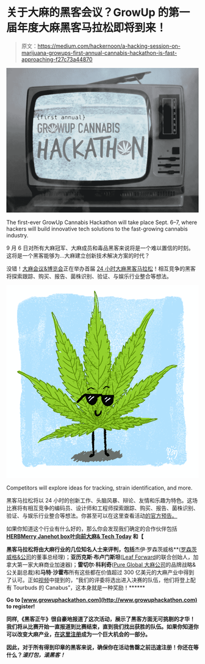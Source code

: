 # 关于大麻的黑客会议？GrowUp 的第一届年度大麻黑客马拉松即将到来！

> 原文：<https://medium.com/hackernoon/a-hacking-session-on-marijuana-growups-first-annual-cannabis-hackathon-is-fast-approaching-f27c73a44870>

![](img/699d152b7705a07a1189ad2fc0829b08.png)

The first-ever GrowUp Cannabis Hackathon will take place Sept. 6–7, where hackers will build innovative tech solutions to the fast-growing cannabis industry.

9 月 6 日对所有大麻冠军、大麻成员和毒品黑客来说将是一个难以置信的时刻。这将是一个黑客能够为…大麻建立创新技术解决方案的时代？

没错！[大麻会议&博览会](https://growupconference.com/)正在举办首届 [24 小时大麻黑客马拉松](https://www.eventbrite.com/e/growup-cannabis-hackathon-tickets-46424138849)！相互竞争的黑客将探索跟踪、购买、报告、菌株识别、验证、与娱乐行业整合等想法。

![](img/3e66a7dd77829ead3c1925f504c2ebd2.png)

Competitors will explore ideas for tracking, strain identification, and more.

黑客马拉松将以 24 小时的创新工作、头脑风暴、辩论、友情和乐趣为特色。这场比赛将有相互竞争的编码员、设计师和工程师探索跟踪、购买、报告、菌株识别、验证、与娱乐行业整合等想法。你甚至可以在这里查看活动[的官方预告。](https://youtu.be/eymWgr1fjqI)

如果你知道这个行业有什么好的，那么你会发现我们确定的合作伙伴包括[](https://www.trellisgrows.com/)**[**HERB**](https://herb.co/)[**Merry Jane**](https://merryjane.com/)[**hot box**](https://hotboxshop.ca/)[**叶向前**](https://leafforward.org/)[**大麻& Tech Today**](https://cannatechtoday.com/) 和【**

**黑客马拉松将由大麻行业的几位知名人士来评判，包括**杰伊·罗森茨威格**([罗森茨威格&公司](https://www.rosenzweigco.com/)的董事总经理)；**亚历克斯·布卢门斯坦**([Leaf Forward](https://leafforward.org/)的联合创始人，加拿大第一家大麻商业加速器)；**雷切尔·科利奇**([Pure Global 大麻公司](https://pureglobal.com/)的品牌战略&公关副总裁)和**马特·沙霍布**所有这些都在价值超过 300 亿美元的大麻产业中得到了认可。正如[视频](https://youtu.be/eymWgr1fjqI)中提到的，“我们的评委将选出进入决赛的队伍，他们将登上配有 Tourbuds 的 Canabus”，这本身就是一种奖励！******

**Go to [www.growuphackathon.com](http://www.growuphackathon.com) to register!**

**同样,《黑客正午》很自豪地报道了这次活动，展示了黑客方面无可挑剔的才华！我们将从比赛开始一直报道到比赛结束，直到我们找出获胜的队伍。如果你知道你可以改变大麻产业，[在这里注册](https://www.eventbrite.com/e/growup-cannabis-hackathon-tickets-46424138849)成为一个巨大机会的一部分。**

**因此，对于所有得到印章的黑客来说，确保你在活动售罄之前迅速注册！你还在等什么？*滚打包，滚黑客！***